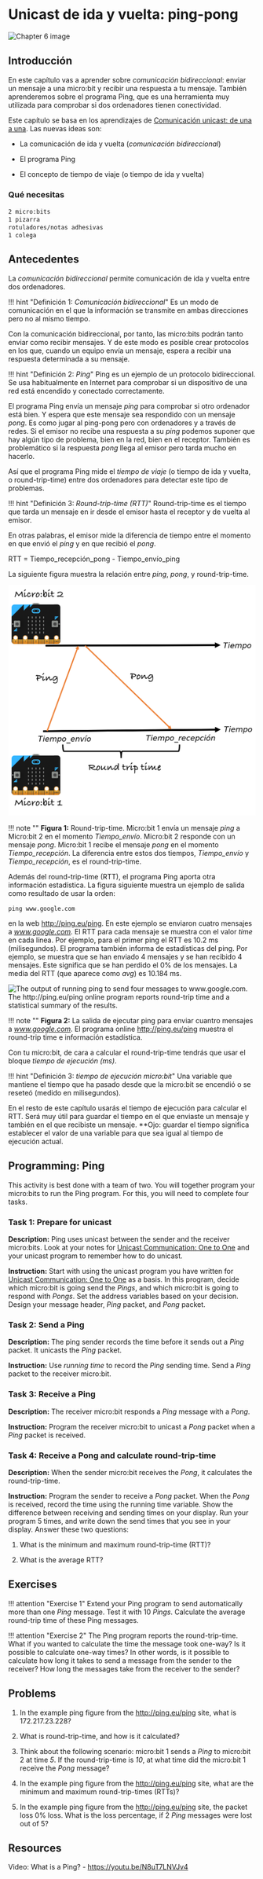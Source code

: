 Unicast de ida y vuelta: ping-pong
==================================

![Chapter 6 image](chapter6.png)

Introducción
------------

En este capítulo vas a aprender sobre *comunicación bidireccional*: enviar un mensaje a una micro:bit y recibir una respuesta a tu mensaje. También aprenderemos sobre el programa Ping, que es una herramienta muy utilizada para comprobar si dos ordenadores tienen conectividad.

Este capítulo se basa en los aprendizajes de [Comunicación unicast: de una a una](../unicast/unicast.md). Las nuevas ideas son:

- La comunicación de ida y vuelta (*comunicación bidireccional*)

- El programa Ping

- El concepto de tiempo de viaje (o tiempo de ida y vuelta)

### Qué necesitas

    2 micro:bits
    1 pizarra
    rotuladores/notas adhesivas
    1 colega

Antecedentes
------------

La *comunicación bidireccional* permite comunicación de ida y vuelta entre dos ordenadores.

!!! hint "Definición 1: _Comunicación bidireccional_"
	Es un modo de comunicación en el que la información se transmite en ambas direcciones pero no al mismo tiempo.

Con la comunicación bidireccional, por tanto, las micro:bits podrán tanto enviar como recibir mensajes. Y de este modo es posible crear protocolos en los que, cuando un equipo envía un mensaje, espera a recibir una respuesta determinada a su mensaje.

!!! hint "Definición 2: _Ping_"
	Ping es un ejemplo de un protocolo bidireccional. Se usa habitualmente en Internet para comprobar si un dispositivo de una red está encendido y conectado correctamente. 

El programa Ping envía un mensaje *ping* para comprobar si otro ordenador está bien. Y espera que este mensaje sea respondido con un mensaje *pong*. Es como jugar al ping-pong pero con ordenadores y a través de redes. Si el emisor no recibe una respuesta a su *ping* podemos suponer que hay algún tipo de problema, bien en la red, bien en el receptor. También es problemático si la respuesta *pong* llega al emisor pero tarda mucho en hacerlo.

Así que el programa Ping mide el *tiempo de viaje* (o tiempo de ida y vuelta, o round-trip-time) entre dos ordenadores para detectar este tipo de problemas.

!!! hint "Definición 3: _Round-trip-time (RTT)_"
	Round-trip-time es el tiempo que tarda un mensaje en ir desde el emisor hasta el receptor y de vuelta al emisor.
	
En otras palabras, el emisor mide la diferencia de tiempo entre el momento en que envió el *ping* y en que recibió el *pong*.

RTT = Tiempo\_recepción\_pong - Tiempo\_envío\_ping  

La siguiente figura muestra la relación entre *ping*, *pong*, y round-trip-time.

![Round-trip-time. Micro:bit 1 envía un mensaje *ping* a Micro:bit 2 en el momento *Tiempo\_envío*. Micro:bit 2 responde con un mensaje *pong*. Micro:bit 1 recibe el mensaje *pong* en el momento *Tiempo\_recepción*. La diferencia entre estos dos tiempos, *Tiempo\_envío* y *Tiempo\_recepción*, es el round-trip-time.](Ping-rtt_es.png)

!!! note ""
	**Figura 1:** Round-trip-time. Micro:bit 1 envía un mensaje *ping* a Micro:bit 2 en el momento *Tiempo\_envío*. Micro:bit 2 responde con un mensaje *pong*. Micro:bit 1 recibe el mensaje *pong* en el momento *Tiempo\_recepción*. La diferencia entre estos dos tiempos, *Tiempo\_envío* y *Tiempo\_recepción*, es el round-trip-time.

Además del round-trip-time (RTT), el programa Ping aporta otra información estadística. La figura siguiente muestra un ejemplo de salida como resultado de usar la orden:

    ping www.google.com

en la web <http://ping.eu/ping>. En este ejemplo se enviaron cuatro mensajes a *www.google.com*. El RTT para cada mensaje se muestra con el valor *time* en cada línea. Por ejemplo, para el primer ping el RTT es 10.2 ms (milisegundos). El programa también informa de estadísticas del ping. Por ejemplo, se muestra que se han enviado 4 mensajes y se han recibido 4 mensajes. Este significa que se han perdido el 0% de los mensajes. La media del RTT (que aparece como *avg*) es 10.184 ms.

![The output of running ping to send four messages to *www.google.com*. The <http://ping.eu/ping> online program reports round-trip time and a statistical summary of the results.](PingGoogle.png)

!!! note ""
	**Figura 2:** La salida de ejecutar ping para enviar cuantro mensajes a *www.google.com*. El programa online <http://ping.eu/ping> muestra el round-trip time e información estadística.
	
Con tu micro:bit, de cara a calcular el round-trip-time tendrás que usar el bloque *tiempo de ejecución (ms)*.

!!! hint "Definición 3: _tiempo de ejecución micro:bit_"
	Una variable que mantiene el tiempo que ha pasado desde que la micro:bit se encendió o se reseteó (medido en milisegundos).

En el resto de este capítulo usarás el tiempo de ejecución para calcular el RTT. Será muy útil para guardar el tiempo en el que enviaste un mensaje y también en el que recibiste un mensaje. **Ojo: guardar el tiempo significa establecer el valor de una variable para que sea igual al tiempo de ejecución actual. 


Programming: Ping
-----------------

This activity is best done with a team of two. You will together program
your micro:bits to run the Ping program. For this, you will need to
complete four tasks.

### Task 1: Prepare for unicast

**Description:** Ping uses unicast between the sender and the receiver
micro:bits. Look at your notes for [Unicast Communication: One to One](../unicast/unicast.md)  and your
unicast program to remember how to do unicast.

**Instruction:** Start with using the unicast program you have written for
[Unicast Communication: One to One](../unicast/unicast.md) as a basis. In this program, decide which
micro:bit is going send the *Pings*, and which micro:bit is going to
respond with *Pongs*. Set the address variables based on your decision.
Design your message header, *Ping* packet, and *Pong* packet.

### Task 2: Send a Ping

**Description:** The ping sender records the time before it sends out a
*Ping* packet. It unicasts the *Ping* packet.

**Instruction:** Use *running time* to record the *Ping* sending time.
Send a *Ping* packet to the receiver micro:bit.

### Task 3: Receive a Ping

**Description:** The receiver micro:bit responds a *Ping* message with a
*Pong*.

**Instruction:** Program the receiver micro:bit to unicast a *Pong*
packet when a *Ping* packet is received.

### Task 4: Receive a Pong and calculate round-trip-time

**Description:** When the sender micro:bit receives the *Pong*, it
calculates the round-trip-time. 

**Instruction:** Program the sender to
receive a *Pong* packet. When the *Pong* is received, record the time
using the running time variable. Show the difference between receiving
and sending times on your display. Run your program 5 times, and write
down the send times that you see in your display. Answer these two
questions:

1. What is the minimum and maximum round-trip-time (RTT)?

2. What is the average RTT?

Exercises
---------

!!! attention "Exercise 1"
	Extend your Ping program to send automatically more than one *Ping* message. 
	Test it with 10 *Pings*. Calculate the average round-trip time of these Ping messages.

!!! attention "Exercise 2"
	The Ping program reports the round-trip-time. What if you wanted to calculate 
	the time the message took one-way? Is it possible to calculate one-way times? 
	In other words, is it possible to calculate how long it takes to send a message 
	from the sender to the receiver? How long the messages take from the receiver to the sender?

Problems
--------

1. In the example ping figure from the <http://ping.eu/ping> site, what is 172.217.23.228?

2. What is round-trip-time, and how is it calculated?

3. Think about the following scenario: micro:bit 1 sends a *Ping* to micro:bit 2 at time *5*. If the round-trip-time is *10*, at what time did the micro:bit 1 receive the *Pong* message?

4. In the example ping figure from the <http://ping.eu/ping> site, what are the minimum and maximum round-trip-times (RTTs)?

5. In the example ping figure from the <http://ping.eu/ping> site, the packet loss 0% loss. What is the loss percentage, if 2 *Ping* messages were lost out of 5?

Resources
---------

Video: What is a Ping? - <https://youtu.be/N8uT7LNVJv4>
